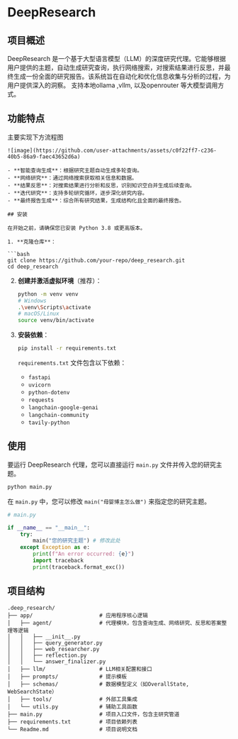# DeepResearch

## 项目概述

DeepResearch 是一个基于大型语言模型（LLM）的深度研究代理。它能够根据用户提供的主题，自动生成研究查询，执行网络搜索，对搜索结果进行反思，并最终生成一份全面的研究报告。该系统旨在自动化和优化信息收集与分析的过程，为用户提供深入的洞察。
支持本地ollama ,vllm, 以及openrouter 等大模型调用方式。
## 功能特点
主要实现下方流程图
   ```
![image](https://github.com/user-attachments/assets/c0f22ff7-c236-40b5-86a9-faec43652d6a)

- **智能查询生成**：根据研究主题自动生成多轮查询。
- **网络研究**：通过网络搜索获取相关信息和数据。
- **结果反思**：对搜索结果进行分析和反思，识别知识空白并生成后续查询。
- **迭代研究**：支持多轮研究循环，逐步深化研究内容。
- **最终报告生成**：综合所有研究结果，生成结构化且全面的最终报告。

## 安装

在开始之前，请确保您已安装 Python 3.8 或更高版本。

1. **克隆仓库**：

   ```bash
   git clone https://github.com/your-repo/deep_research.git
   cd deep_research
   ```

2. **创建并激活虚拟环境**（推荐）：

   ```bash
   python -m venv venv
   # Windows
   .\venv\Scripts\activate
   # macOS/Linux
   source venv/bin/activate
   ```

3. **安装依赖**：

   ```bash
   pip install -r requirements.txt
   ```

   `requirements.txt` 文件包含以下依赖：
   - `fastapi`
   - `uvicorn`
   - `python-dotenv`
   - `requests`
   - `langchain-google-genai`
   - `langchain-community`
   - `tavily-python`


## 使用

要运行 DeepResearch 代理，您可以直接运行 `main.py` 文件并传入您的研究主题。

```bash
python main.py
```

在 `main.py` 中，您可以修改 `main("母婴博主怎么做")` 来指定您的研究主题。

```python
# main.py

if __name__ == "__main__":
    try:
        main("您的研究主题") # 修改此处
    except Exception as e:
        print(f"An error occurred: {e}")
        import traceback
        print(traceback.format_exc())
```

## 项目结构

```
.deep_research/
├── app/                     # 应用程序核心逻辑
│   ├── agent/               # 代理模块，包含查询生成、网络研究、反思和答案整理等逻辑
│   │   ├── __init__.py
│   │   ├── query_generator.py
│   │   ├── web_researcher.py
│   │   ├── reflection.py
│   │   └── answer_finalizer.py
│   ├── llm/                 # LLM相关配置和接口
│   ├── prompts/             # 提示模板
│   ├── schemas/             # 数据模型定义（如OverallState, WebSearchState）
│   ├── tools/               # 外部工具集成
│   └── utils.py             # 辅助工具函数
├── main.py                  # 项目入口文件，包含主研究管道
├── requirements.txt         # 项目依赖列表
└── Readme.md                # 项目说明文档
```
